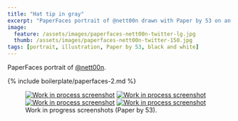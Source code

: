 ```yaml
---
title: "Hat tip in gray"
excerpt: "PaperFaces portrait of @nett00n drawn with Paper by 53 on an iPad."
image: 
  feature: /assets/images/paperfaces-nett00n-twitter-lg.jpg
  thumb: /assets/images/paperfaces-nett00n-twitter-150.jpg
tags: [portrait, illustration, Paper by 53, black and white]
---
```


PaperFaces portrait of [@nett00n](http://twitter.com/Tnett00n).

{% include boilerplate/paperfaces-2.md %}

<figure class="half">
	<a href="{{ site.url }}/assets/images/paperfaces-nett00n-process-1-lg.jpg"><img src="{{ site.url }}/assets/images/paperfaces-nett00n-process-1-600.jpg" alt="Work in process screenshot"></a>
	<a href="{{ site.url }}/assets/images/paperfaces-nett00n-process-2-lg.jpg"><img src="{{ site.url }}/assets/images/paperfaces-nett00n-process-2-600.jpg" alt="Work in process screenshot"></a>
	<a href="{{ site.url }}/assets/images/paperfaces-nett00n-process-3-lg.jpg"><img src="{{ site.url }}/assets/images/paperfaces-nett00n-process-3-600.jpg" alt="Work in process screenshot"></a>
	<a href="{{ site.url }}/assets/images/paperfaces-nett00n-process-4-lg.jpg"><img src="{{ site.url }}/assets/images/paperfaces-nett00n-process-4-600.jpg" alt="Work in process screenshot"></a>
	<figcaption>Work in progress screenshots (Paper by 53).</figcaption>
</figure>